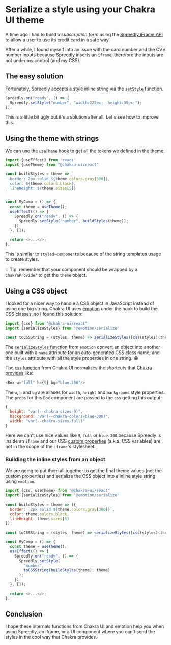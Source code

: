 # Serialize a style using your Chakra UI theme

A time ago I had to build a _subscription form_ using the [Spreedly iFrame API](https://docs.spreedly.com/reference/iframe/v1/) to allow a user to use its credit card in a safe way.

After a while, I found myself into an issue with the card number and the CVV number inputs because Spreedly inserts an `iframe`; therefore the inputs are not under my control (and my CSS).

## The easy solution

Fortunately, Spreedly accepts a style inline string via the [`setStyle`](https://docs.spreedly.com/reference/iframe/v1/#setstyle) function.

```javascript
Spreedly.on("ready", () => {
  Spreedly.setStyle("number", "width:225px;  height:35px;");
});
```

This is a little bit ugly but it's a solution after all. Let's see how to improve this...

## Using the theme with strings

We can use the [`useTheme` hook](https://chakra-ui.com/docs/hooks/use-theme) to get all the tokens we defined in the theme.

```javascript
import {useEffect} from 'react'
import {useTheme} from "@chakra-ui/react"

const buildStyles = theme => `
  border: 2px solid ${theme.colors.gray[300]},
  color: ${theme.colors.black},
  lineHeight: ${theme.sizes[5]}
`

const MyComp = () => {
  const theme = useTheme();
  useEffect(() => {
    Spreedly.on("ready", () => {
      Spreedly.setStyle("number", buildStyles(theme));
    });
  }, []);

  return <>...</>;
};
```

This is similar to `styled-components` because of the string templates usage to create styles.

💡 Tip: remember that your component should be wrapped by a `ChakraProvider` to get the `theme` object.

## Using a CSS object

I looked for a nicer way to handle a CSS object in JavaScript instead of using one big string. Chakra UI uses [emotion](https://emotion.sh/) under the hook to build the CSS classes, so I found this solution:

```javascript
import {css} from "@chakra-ui/react"
import {serializeStyles} from '@emotion/serialize'

const toCSSString = (styles, theme) => serializeStyles([css(styles)(theme)]).styles;
```

The [`serializeStyles` function](https://github.com/emotion-js/emotion/blob/main/packages/serialize/) from `emotion` convert an object into another one built with a `name` attribute for an auto-generated CSS class name; and the `styles` attribute with all the style properties in one string. 😁

The [`css` function](https://github.com/chakra-ui/chakra-ui/blob/main/packages/styled-system/src/css.ts) from Chakra UI normalizes the shortcuts that [Chakra provides](https://chakra-ui.com/docs/features/style-props) like:

```javascript
<Box w="full" h={9} bg="blue.300"/>
```

The `w`, `h` and `bg` are aliases for `width`, `height` and `background` style properties. The `props` for this `Box` component are passed to the `css` getting this output:

```javascript
{
  height: "var(--chakra-sizes-9)",
  background: "var(--chakra-colors-blue-300)",
​  width: "var(--chakra-sizes-full)"
}
```

Here we can't use nice values like `9`, `full` or `blue.300` because Spreedly is inside an `iframe` and our CSS [custom properties](https://developer.mozilla.org/en-US/docs/Web/CSS/--*) (a.k.a. CSS variables) are not in the scope of the `iframe`'s stylesheet.

### Building the inline styles from an object

We are going to put them all together to get the final theme values (not the custom properties) and serialize the CSS object into a inline style string using `emotion`.

```javascript
import {css, useTheme} from "@chakra-ui/react"
import {serializeStyles} from '@emotion/serialize'

const buildStyles = theme => ({
  border: `2px solid ${theme.colors.gray[300]}`,
  color: theme.colors.black,
  lineHeight: theme.sizes[5]
});

const toCSSString = (styles, theme) => serializeStyles([css(styles)(theme)]).styles;

const MyComp = () => {
  const theme = useTheme();
  useEffect(() => {
    Spreedly.on("ready", () => {
      Spreedly.setStyle(
        "number",
        toCSSString(buildStyles(theme), theme)
      );
    });
  }, []);

  return <>...</>;
};
```

## Conclusion

I hope these internals functions from Chakra UI and emotion help you when using Spreedly, an iframe, or a UI component where you can't send the styles in the cool way that Chakra provides.
